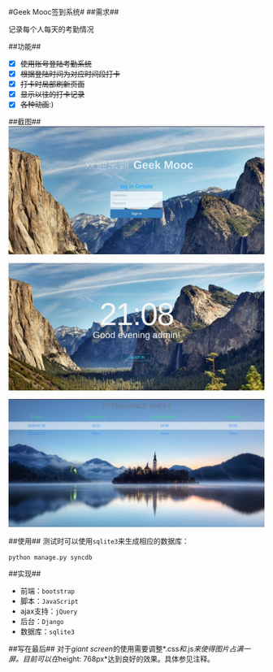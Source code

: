 #Geek Mooc签到系统#
##需求##

记录每个人每天的考勤情况


##功能##

- [x] <del>使用账号登陆考勤系统</del>
- [x] <del>根据登陆时间为对应时间段打卡</del>
- [x] <del>打卡时局部刷新页面</del>
- [x] <del>显示以往的打卡记录</del>
- [x] <del>各种动画</del>:)

##截图##
![ ](/login.png)

![](/clockin.png) 

![](/sheet.png) 

##使用##
测试时可以使用`sqlite3`来生成相应的数据库：
```
python manage.py syncdb
```

##实现##

* 前端：`bootstrap`
* 脚本：`JavaScript`
* ajax支持：`jQuery`
* 后台：`Django`
* 数据库：`sqlite3`

##写在最后##
对于*giant screen*的使用需要调整*.css*和*.js*来使得图片占满一屏。目前可以在*height: 768px*达到良好的效果。具体参见注释。